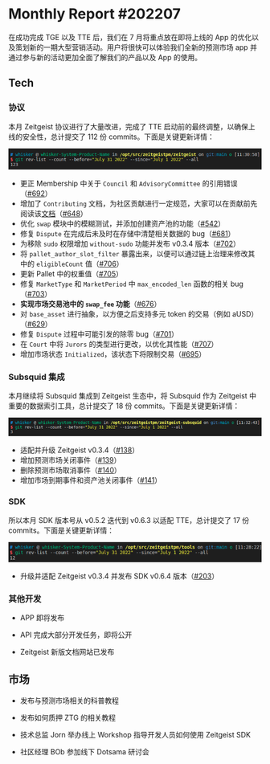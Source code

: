 # Monthly Report #202207

在成功完成 TGE 以及 TTE 后，我们在 7 月将重点放在即将上线的 App 的优化以及策划新的一期大型营销活动。用户将很快可以体验我们全新的预测市场 app 并通过参与新的活动更加全面了解我们的产品以及 App 的使用。

## Tech

### 协议

本月 Zeitgeist 协议进行了大量改进，完成了 TTE 启动前的最终调整，以确保上线的安全性，总计提交了 112 份 commits。下面是关键更新详情：

![](./../img/2022-08-02_11-31.png)

- 更正 Membership 中关于 `Council` 和 `AdvisoryCommittee` 的引用错误（[#692](https://github.com/zeitgeistpm/zeitgeist/commit/396af2afc4fac9860da4d5caca221bd9f3931c70)）
- 增加了 `Contributing` 文档，为社区贡献进行一定规范，大家可以在贡献前先阅读该[文档](https://github.com/zeitgeistpm/zeitgeist/blob/main/CONTRIBUTING.md)（[#648](https://github.com/zeitgeistpm/zeitgeist/commit/a3495993824978eaca50deaa1feab7caec466c47)）
- 优化 `swap` 模块中的模糊测试，并添加创建资产池的功能（[#542](https://github.com/zeitgeistpm/zeitgeist/commit/464180f103acb7898e82d45ba7f39087ec595c07)）
- 修复 `Dispute` 在完成后未及时在存储中清楚相关数据的 bug（[#681](https://github.com/zeitgeistpm/zeitgeist/commit/815d92af2c8d542147cb8bbe58433e820b2be85d)）
- 为移除 `sudo` 权限增加 `without-sudo` 功能并发布 v0.3.4 版本（[#702](https://github.com/zeitgeistpm/zeitgeist/commit/723171517d5c7ea94b9bb22ea9289c2dd8d7fc5f)）
- 将 `pallet_author_slot_filter` 暴露出来，以便可以通过链上治理来修改其中的 `eligibleCount` 值（[#706](https://github.com/zeitgeistpm/zeitgeist/commit/899ed47700030ce67ba404d83ea22fb981e67b0b)）
- 更新 Pallet 中的权重值（[#705](https://github.com/zeitgeistpm/zeitgeist/commit/893344f10798a51294f1bfcb6d4db251000df750)）
- 修复 `MarketType` 和 `MarketPeriod` 中 `max_encoded_len` 函数的相关 bug（[#703](https://github.com/zeitgeistpm/zeitgeist/commit/a98281e5149ef0880477f30dafd5a2b3ca54b8cc)）
- **实现市场交易池中的 `swap_fee` 功能**（[#676](https://github.com/zeitgeistpm/zeitgeist/commit/852ebea1ac6a3d5d3ec6212e01fa2b588a27a65c)）
- 对 `base_asset` 进行抽象，以方便之后支持多元 token 的交易（例如 aUSD）（[#629](https://github.com/zeitgeistpm/zeitgeist/commit/61e1bebe1415929bbdd0bfabb17ba7581e2bdf04)）
- 修复 `Dispute` 过程中可能引发的除零 bug（[#701](https://github.com/zeitgeistpm/zeitgeist/commit/87264f8130b746880dfdbc6f30bad97e662c4f95)）
- 在 `Court` 中将 `Jurors` 的类型进行更改，以优化其性能（[#707](https://github.com/zeitgeistpm/zeitgeist/commit/789d565bde29cb58836dda658def7490b1163924)）
- 增加市场状态 `Initialized`，该状态下将限制交易（[#695](https://github.com/zeitgeistpm/zeitgeist/commit/ba6efa8a2d20884bd2abb3077a341d633ee14f0d)）

### Subsquid 集成

本月继续将 Subsquid 集成到 Zeitgeist 生态中，将 Subsquid 作为 Zeitgeist 中重要的数据索引工具，总计提交了 18 份 commits。下面是关键更新详情：

![](./../img/2022-08-02_11-33.png)

- 适配并升级 Zeitgeist v0.3.4（[#138](https://github.com/zeitgeistpm/zeitgeist-subsquid/commit/267514a2ea603f72acf7e0c5f85fc81ffdc61da6)）
- 增加预测市场关闭事件（[#139](https://github.com/zeitgeistpm/zeitgeist-subsquid/commit/5c783c03596f3e893152a3be4fcb6c3a4edd8e79)）
- 删除预测市场取消事件（[#140](https://github.com/zeitgeistpm/zeitgeist-subsquid/commit/24c5d238abbc76bdb2b84de9e9ea96bb77197773)）
- 增加市场到期事件和资产池关闭事件（[#141](https://github.com/zeitgeistpm/zeitgeist-subsquid/commit/831c4a59d51a06186a3f46b425443f1ad4dcd430)）

### SDK

所以本月 SDK 版本号从 v0.5.2 迭代到 v0.6.3 以适配 TTE，总计提交了 17 份 commits。下面是关键更新详情：

![](./../img/2022-08-02_11-28.png)

- 升级并适配 Zeitgeist v0.3.4 并发布 SDK v0.6.4 版本（[#203](https://github.com/zeitgeistpm/tools/commit/8488e9aaee0782c88143e6bb6b18298297a0c6c6)）

### 其他开发

- APP 即将发布

- API 完成大部分开发任务，即将公开

- Zeitgeist 新版文档网站已发布

## 市场

- 发布与预测市场相关的科普教程

- 发布如何质押 ZTG 的相关教程

- 技术总监 Jorn 举办线上 Workshop 指导开发人员如何使用 Zeitgeist SDK

- 社区经理 BOb 参加线下 Dotsama 研讨会
